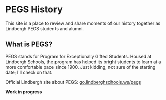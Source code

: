 # PEGS History
This site is a place to review and share moments of our history together as Lindbergh PEGS students and alumni.
## What is PEGS?
PEGS stands for Program for Exceptionally Gifted Students. Housed at Lindbergh Schools, 
the program has helped its bright students to learn at a more comfortable pace since 1900. 
Just kidding, not sure of the starting date; I'll check on that.

Official Lindbergh site about PEGS: [go.lindberghschools.ws/pegs](https://go.lindberghschools.ws/pegs)

**Work in progress**
